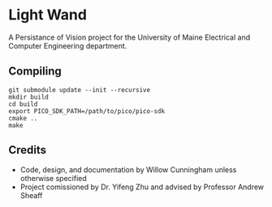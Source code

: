 # Light Wand

A Persistance of Vision project for the University of Maine Electrical and Computer Engineering department.

## Compiling

    git submodule update --init --recursive
    mkdir build
    cd build
	export PICO_SDK_PATH=/path/to/pico/pico-sdk
    cmake ..
    make

## Credits

 - Code, design, and documentation by Willow Cunningham unless otherwise specified
 - Project comissioned by Dr. Yifeng Zhu and advised by Professor Andrew Sheaff